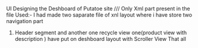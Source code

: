 UI Designing the Deshboard of Putatoe site 
/// Only Xml part present in the file 
Used:- I had made two saparate file of xnl layout where i have store two navigation part 
1) Header segment and another one recycle view one(product view with description ) have put on deshboard layout with Scroller View
   That all
